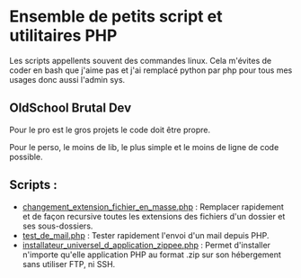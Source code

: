 # Ensemble de petits script et utilitaires PHP

Les scripts appellents souvent des commandes linux.
Cela m'évites de coder en bash que j'aime pas et j'ai remplacé python par php pour tous mes usages donc aussi l'admin sys.

## OldSchool Brutal Dev

Pour le pro est le gros projets le code doit être propre.

Pour le perso, le moins de lib, le plus simple et le moins de ligne de code possible.

## Scripts :

* [changement_extension_fichier_en_masse.php](https://github.com/PetitCitron/scripts_php/blob/main/changement_extension_fichier_en_masse.php) : Remplacer rapidement et de façon recursive toutes les extensions des fichiers d'un dossier et ses sous-dossiers.
* [test_de_mail.php](https://github.com/PetitCitron/scripts_php/blob/main/test_de_mail.php) : Tester rapidement l'envoi d'un mail depuis PHP.
* [installateur_universel_d_application_zippee.php](https://github.com/PetitCitron/scripts_php/blob/main/installateur_universel_d_application_zippee.php) : Permet d'installer n'importe qu'elle application PHP au format .zip sur son hébergement sans utiliser FTP, ni SSH.